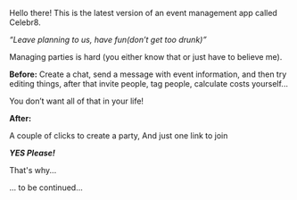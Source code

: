 
Hello there! This is the latest version of an event management app called Celebr8.

_“Leave planning to us, have fun(don’t get too drunk)”_

Managing parties is hard (you either know that or just have to believe me).

**Before:**
Create a chat, send a message with event information, and then try editing things, after that invite people, tag people, calculate costs yourself...

You don’t want all of that in your life!

**After:**

A couple of clicks to create a party,
And just one link to join

**_YES Please!_**


That's why...

... to be continued...
